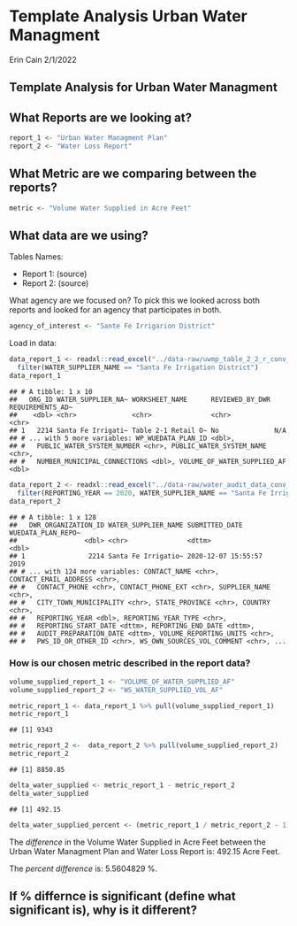 Template Analysis Urban Water Managment
================
Erin Cain
2/1/2022

## Template Analysis for Urban Water Managment

## What Reports are we looking at?

``` r
report_1 <- "Urban Water Managment Plan"
report_2 <- "Water Loss Report"
```

## What Metric are we comparing between the reports?

``` r
metric <- "Volume Water Supplied in Acre Feet"
```

## What data are we using?

Tables Names:

-   Report 1: (source)
-   Report 2: (source)

What agency are we focused on? To pick this we looked across both
reports and looked for an agency that participates in both.

``` r
agency_of_interest <- "Sante Fe Irrigarion District"
```

Load in data:

``` r
data_report_1 <- readxl::read_excel("../data-raw/uwmp_table_2_2_r_conv_to_af.xlsx") %>% 
  filter(WATER_SUPPLIER_NAME == "Santa Fe Irrigation District")
data_report_1
```

    ## # A tibble: 1 x 10
    ##   ORG_ID WATER_SUPPLIER_NA~ WORKSHEET_NAME      REVIEWED_BY_DWR REQUIREMENTS_AD~
    ##    <dbl> <chr>              <chr>               <chr>           <chr>           
    ## 1   2214 Santa Fe Irrigati~ Table 2-1 Retail O~ No              N/A             
    ## # ... with 5 more variables: WP_WUEDATA_PLAN_ID <dbl>,
    ## #   PUBLIC_WATER_SYSTEM_NUMBER <chr>, PUBLIC_WATER_SYSTEM_NAME <chr>,
    ## #   NUMBER_MUNICIPAL_CONNECTIONS <dbl>, VOLUME_OF_WATER_SUPPLIED_AF <dbl>

``` r
data_report_2 <- readxl::read_excel("../data-raw/water_audit_data_conv_to_af.xlsx") %>% 
  filter(REPORTING_YEAR == 2020, WATER_SUPPLIER_NAME == "Santa Fe Irrigation District")
data_report_2
```

    ## # A tibble: 1 x 128
    ##   DWR_ORGANIZATION_ID WATER_SUPPLIER_NAME SUBMITTED_DATE      WUEDATA_PLAN_REPO~
    ##                 <dbl> <chr>               <dttm>                           <dbl>
    ## 1                2214 Santa Fe Irrigatio~ 2020-12-07 15:55:57               2019
    ## # ... with 124 more variables: CONTACT_NAME <chr>, CONTACT_EMAIL_ADDRESS <chr>,
    ## #   CONTACT_PHONE <chr>, CONTACT_PHONE_EXT <chr>, SUPPLIER_NAME <chr>,
    ## #   CITY_TOWN_MUNICIPALITY <chr>, STATE_PROVINCE <chr>, COUNTRY <chr>,
    ## #   REPORTING_YEAR <dbl>, REPORTING_YEAR_TYPE <chr>,
    ## #   REPORTING_START_DATE <dttm>, REPORTING_END_DATE <dttm>,
    ## #   AUDIT_PREPARATION_DATE <dttm>, VOLUME_REPORTING_UNITS <chr>,
    ## #   PWS_ID_OR_OTHER_ID <chr>, WS_OWN_SOURCES_VOL_COMMENT <chr>, ...

### How is our chosen metric described in the report data?

``` r
volume_supplied_report_1 <- "VOLUME_OF_WATER_SUPPLIED_AF"
volume_supplied_report_2 <- "WS_WATER_SUPPLIED_VOL_AF"
```

``` r
metric_report_1 <- data_report_1 %>% pull(volume_supplied_report_1)
metric_report_1
```

    ## [1] 9343

``` r
metric_report_2 <-  data_report_2 %>% pull(volume_supplied_report_2)
metric_report_2 
```

    ## [1] 8850.85

``` r
delta_water_supplied <- metric_report_1 - metric_report_2
delta_water_supplied
```

    ## [1] 492.15

``` r
delta_water_supplied_percent <- (metric_report_1 / metric_report_2 - 1) * 100
```

The *difference* in the Volume Water Supplied in Acre Feet between the
Urban Water Managment Plan and Water Loss Report is: 492.15 Acre Feet.

The *percent difference* is: 5.5604829 %.

## If % differnce is significant (define what significant is), why is it different?
